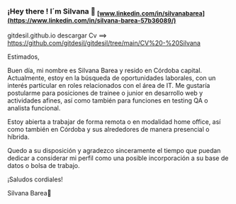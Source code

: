  ### **¡Hey there !** I´m Silvana 👋 <sub> [www.linkedin.com/in/silvanabarea](https://www.linkedin.com/in/silvana-barea-57b36089/)</sub>
 gitdesil.github.io
descargar Cv ==> https://github.com/gitdesil/gitdesil/tree/main/CV%20-%20Silvana

Estimados,

Buen día, mi nombre es Silvana Barea y resido en Córdoba capital. Actualmente, estoy en la búsqueda de oportunidades laborales, con un interés particular en roles relacionados con el área de IT. Me gustaría postularme para posiciones de trainee o junior en desarrollo web y actividades afines, así como también para funciones en testing QA o analista funcional.

Estoy abierta a trabajar de forma remota o en modalidad home office, así como también en Córdoba y sus alrededores de manera presencial o híbrida.

Quedo a su disposición y agradezco sinceramente el tiempo que puedan dedicar a considerar mi perfil como una posible incorporación a su base de datos o bolsa de trabajo.

¡Saludos cordiales!

Silvana Barea🪻








